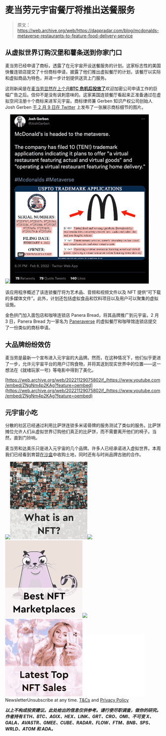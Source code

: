 # 麦当劳元宇宙餐厅将推出送餐服务

> 原文：<https://web.archive.org/web/https://dappradar.com/blog/mcdonalds-metaverse-restaurants-to-feature-food-delivery-service>

## 从虚拟世界订购汉堡和薯条送到你家门口

麦当劳已经申请了商标，透露了在元宇宙开设送餐服务的计划。这家标志性的美国快餐连锁店提交了十份商标申请，披露了他们推出虚拟餐厅的计划，该餐厅以实际和虚拟商品为特色，并进一步计划提供送货上门服务。

这则新闻是在[麦当劳显然在上个月**BTC 危机后投放了**](https://web.archive.org/web/20221129075802/https://twitter.com/coinerstakingls/status/1461894358014185472)欢迎加密公司申请工作的巨幅广告之后。信仰不是没有讽刺意味的。这家美国连锁餐厅看起来正准备通过在虚拟空间注册十个商标来进军元宇宙。商标律师兼 Gerben 知识产权公司创始人 Josh Gerben [于 2 月 9 日在 Twitter](https://web.archive.org/web/20221129075802/https://twitter.com/JoshGerben/status/1491449758967562240?cxt=HHwWgIDUuevp2LIpAAAA) 上发布了一张展示商标细节的图片。

![](img/d019b6e84b532d6a24cf20a8c14d7103.png)![McDonalds Metaverse](img/6b2a0a2ddee57439c847eccf9952f03c.png)

该应用程序概述了该连锁餐厅将为艺术品、音频和视频文件以及 NFT 提供“可下载的多媒体文件”。此外，计划还包括虚拟食品和饮料项目以及用户可以聚集的虚拟设施。

金色拱门加入面包店和咖啡连锁店 Panera Bread，将其品牌推广到元宇宙。2 月 3 日，Panera Bread 为一家名为 [Paneraverse](https://web.archive.org/web/20221129075802/https://twitter.com/JoshGerben/status/1491138460266405888) 的虚拟餐厅和咖啡馆连锁店提交了一份类似的商标申请。

## 大品牌纷纷效仿

麦当劳是最新一个宣布进入元宇宙的大品牌。然而，在这种情况下，他们似乎更进了一步，允许元宇宙平台的用户订购食物，并将其送到现实世界中的位置——这一想法在《就绪玩家一号》等电影中得到了美化。

[https://web.archive.org/web/20221129075802if_/https://www.youtube.com/embed/ZNgNm4p2KAg?feature=oembed](https://web.archive.org/web/20221129075802if_/https://www.youtube.com/embed/ZNgNm4p2KAg?feature=oembed)

## 元宇宙小吃

分散的社区已经通过利用比萨饼连锁多米诺骨牌的服务测试了类似的服务。比萨饼摊位允许人们从虚拟世界订购他们真正的比萨饼，而不需要离开他们的椅子。当然，直到门铃响。

麦当劳和达美乐只是进入元宇宙的几个品牌。许多人已经承诺进入虚拟世界。本周我们已经看到育碧[在沙盒](https://web.archive.org/web/20221129075802/https://dappradar.com/blog/game-company-ubisoft-brings-raving-rabbids-into-the-sandbox)中收购土地，同时还有与时尚品牌古驰的合作。

[](https://web.archive.org/web/20221129075802/https://dappradar.com/blog/what-are-non-fungible-tokens-nfts)[![](img/87befc4a1e42119d30e207f259589417.png)<picture>![](img/16b280bcc1f6adc1025ba26d9c538e04.png)</picture>](https://web.archive.org/web/20221129075802/https://dappradar.com/blog/what-are-non-fungible-tokens-nfts)[](https://web.archive.org/web/20221129075802/https://dappradar.com/nft/marketplaces)[![](img/87befc4a1e42119d30e207f259589417.png)<picture>![](img/4ea857da5db129491d166b0b11cbfae4.png)</picture>](https://web.archive.org/web/20221129075802/https://dappradar.com/nft/marketplaces)[](https://web.archive.org/web/20221129075802/https://dappradar.com/nft/sales)[![](img/87befc4a1e42119d30e207f259589417.png)<picture>![](img/777832ccb1cfcc7702219f312fb6ea8b.png)</picture>](https://web.archive.org/web/20221129075802/https://dappradar.com/nft/sales)![](img/6d5a4a2d609c56e1a5771717e54ba759.png) NewsletterUnsubscribe at any time. [T&Cs](https://web.archive.org/web/20221129075802/https://dappradar.com/terms) and [Privacy Policy](https://web.archive.org/web/20221129075802/https://dappradar.com/privacy-policy)

***以上不构成投资建议。此处给出的信息仅供参考。请行使尽职调查，做你的研究。作者持有 ETH、BTC、AGIX、HEX、LINK、GRT、CRO、OMI、不可变 X、GALA、AVASTR、GMEE、CUBE、RADAR、FLOW、FTM、BNB、SPS、WRLD、ATOM 和 ADA。***
